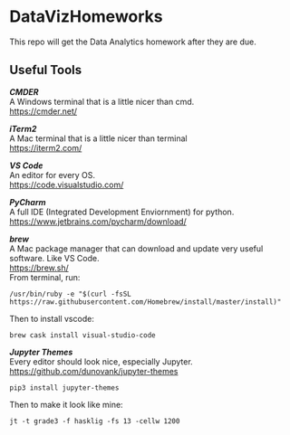 # DataVizHomeworks
This repo will get the Data Analytics homework after they are due. 


## Useful Tools

<b>*CMDER*</b><br>A Windows terminal that is a little nicer than cmd. <br>https://cmder.net/<br>

<b>*iTerm2*</b><br>A Mac terminal that is a little nicer than terminal<br>https://iterm2.com/<br>

<b>*VS Code*</b><br>An editor for every OS. <br>https://code.visualstudio.com/<br>

<b>*PyCharm*</b><br>A full IDE (Integrated Development Enviornment) for python. <br>https://www.jetbrains.com/pycharm/download/<br>

<b>*brew*</b><br>A Mac package manager that can download and update very useful software. Like VS Code.<br>https://brew.sh/<br>
From terminal, run:
<pre><code>/usr/bin/ruby -e "$(curl -fsSL https://raw.githubusercontent.com/Homebrew/install/master/install)"</code></pre>
Then to install vscode:
<pre><code>brew cask install visual-studio-code</code></pre>

<b>*Jupyter Themes*</b><br>Every editor should look nice, especially Jupyter.<br>https://github.com/dunovank/jupyter-themes<br>
<pre><code>pip3 install jupyter-themes</code></pre>
Then to make it look like mine:
<pre><code>jt -t grade3 -f hasklig -fs 13 -cellw 1200</code></pre>










